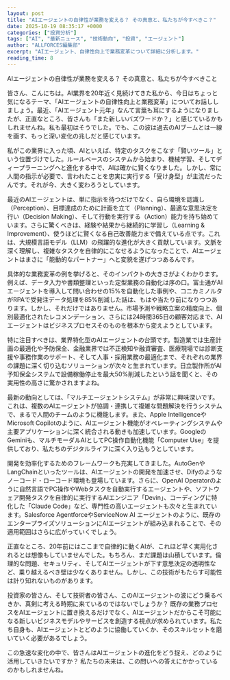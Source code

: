 ```yaml
---
layout: post
title: "AIエージェントの自律性が業務を変える？ その真意と、私たちが今すべきこ？"
date: 2025-10-19 08:35:17 +0000
categories: ["投資分析"]
tags: ["AI", "最新ニュース", "技術動向", "投資", "エージェント"]
author: "ALLFORCES編集部"
excerpt: "AIエージェント、自律性向上で業務変革について詳細に分析します。"
reading_time: 8
---
```


AIエージェントの自律性が業務を変える？ その真意と、私たちが今すべきこと

皆さん、こんにちは。AI業界を20年近く見続けてきた私から、今日はちょっと気になるテーマ、「AIエージェントの自律性向上と業務変革」についてお話ししましょう。最近、「AIエージェント元年」なんて言葉も耳にするようになりましたが、正直なところ、皆さんも「また新しいバズワードか？」と感じているかもしれませんね。私も最初はそうでした。でも、この波は過去のAIブームとは一線を画す、もっと深い変化の兆しだと感じています。

私がこの業界に入った頃、AIといえば、特定のタスクをこなす「賢いツール」という位置づけでした。ルールベースのシステムから始まり、機械学習、そしてディープラーニングへと進化する中で、AIは確かに賢くなりました。しかし、常に人間の指示が必要で、言われたことを忠実に実行する「受け身型」が主流だったんです。それが今、大きく変わろうとしています。

最近のAIエージェントは、単に指示を待つだけでなく、自ら環境を認識し（Perception）、目標達成のために計画を立て（Planning）、最適な意思決定を行い（Decision Making）、そして行動を実行する（Action）能力を持ち始めています。さらに驚くべきは、経験や結果から継続的に学習し（Learning & Improvement）、使うほどに賢くなる自己改善能力まで備えている点です。これは、大規模言語モデル（LLM）の飛躍的な進化が大きく貢献しています。文脈を深く理解し、複雑なタスクを自律的にこなせるようになったことで、AIエージェントはまさに「能動的なパートナー」へと変貌を遂げつつあるんです。

具体的な業務変革の例を挙げると、そのインパクトの大きさがよくわかります。例えば、データ入力や書類整理といった定型業務の自動化は序の口。富士通がAIエージェントを導入して問い合わせの15%を自動化した事例や、コニカミノルタがRPAで受発注データ処理を85%削減した話は、もはや当たり前になりつつあります。しかし、それだけではありません。市場予測や戦略立案の精度向上、個別最適化されたレコメンデーション、さらには24時間365日の顧客対応まで、AIエージェントはビジネスプロセスそのものを根本から変えようとしています。

特に注目すべきは、業界特化型のAIエージェントの台頭です。製造業では生産計画の最適化や予防保全、金融業界では不正検知や融資審査、医療現場では診断支援や事務作業のサポート、そして人事・採用業務の最適化まで、それぞれの業界の課題に深く切り込むソリューションが次々と生まれています。日立製作所がAI予知保全システムで設備稼働停止を最大50%削減したという話を聞くと、その実用性の高さに驚かされますよね。

最新の動向としては、「マルチエージェントシステム」が非常に興味深いです。これは、複数のAIエージェントが協調・連携して複雑な問題解決を行うシステムで、まるで人間のチームのように機能します。また、Apple IntelligenceやMicrosoft Copilotのように、AIエージェント機能がオペレーティングシステムや主要アプリケーションに深く統合される動きも加速しています。GoogleのGeminiも、マルチモーダルAIとしてPC操作自動化機能「Computer Use」を提供しており、私たちのデジタルライフに深く入り込もうとしています。

開発を効率化するためのフレームワークも充実してきました。AutoGenやLangChainといったツールは、AIエージェントの開発を加速させ、Difyのようなノーコード・ローコード環境も登場しています。さらに、OpenAI Operatorのように自然言語でPC操作やWebタスクを自動実行するエージェントや、ソフトウェア開発タスクを自律的に実行するAIエンジニア「Devin」、コーディングに特化した「Claude Code」など、専門性の高いエージェントも次々と生まれています。Salesforce AgentforceやServiceNow AI エージェントのように、既存のエンタープライズソリューションにAIエージェントが組み込まれることで、その適用範囲はさらに広がっていくでしょう。

正直なところ、20年前にはここまで自律的に動くAIが、これほど早く実用化されるとは想像もしていませんでした。もちろん、まだ課題は山積しています。倫理的な問題、セキュリティ、そしてAIエージェントが下す意思決定の透明性など、乗り越えるべき壁は少なくありません。しかし、この技術がもたらす可能性は計り知れないものがあります。

投資家の皆さん、そして技術者の皆さん、このAIエージェントの波にどう乗るべきか、真剣に考える時期に来ているのではないでしょうか？ 既存の業務プロセスをAIエージェントに置き換えるだけでなく、AIエージェントだからこそ可能になる新しいビジネスモデルやサービスを創造する視点が求められています。私たち自身も、AIエージェントとどのように協働していくか、そのスキルセットを磨いていく必要があるでしょう。

この急速な変化の中で、皆さんはAIエージェントの進化をどう捉え、どのように活用していきたいですか？ 私たちの未来は、この問いへの答えにかかっているのかもしれませんね。

